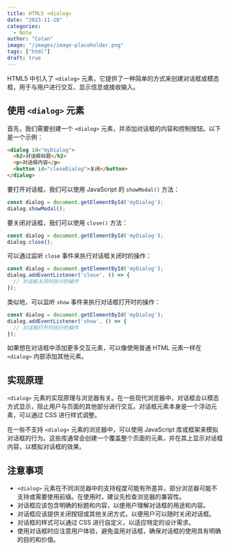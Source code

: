 ```yaml
---
title: HTML5 <dialog>
date: "2023-11-28"
categories:
  - Note 
author: "Cotan"
image: "/images/image-placeholder.png"
tags: ["html"]
draft: true
---
```



HTML5 中引入了 `<dialog>` 元素，它提供了一种简单的方式来创建对话框或模态框，用于与用户进行交互、显示信息或接收输入。

## 使用 `<dialog>` 元素

首先，我们需要创建一个 `<dialog>` 元素，并添加对话框的内容和控制按钮。以下是一个示例：

```html
<dialog id="myDialog">
  <h2>对话框标题</h2>
  <p>对话框内容</p>
  <button id="closeDialog">关闭</button>
</dialog>
```

要打开对话框，我们可以使用 JavaScript 的 `showModal()` 方法：

```javascript
const dialog = document.getElementById('myDialog');
dialog.showModal();
```

要关闭对话框，我们可以使用 `close()` 方法：

```javascript
const dialog = document.getElementById('myDialog');
dialog.close();
```

可以通过监听 `close` 事件来执行对话框关闭时的操作：

```javascript
const dialog = document.getElementById('myDialog');
dialog.addEventListener('close', () => {
  // 对话框关闭时执行的操作
});
```

类似地，可以监听 `show` 事件来执行对话框打开时的操作：

```javascript
const dialog = document.getElementById('myDialog');
dialog.addEventListener('show', () => {
  // 对话框打开时执行的操作
});
```

如果想在对话框中添加更多交互元素，可以像使用普通 HTML 元素一样在 `<dialog>` 内部添加其他元素。

## 实现原理

`<dialog>` 元素的实现原理与浏览器有关。在一些现代浏览器中，对话框会以模态方式显示，阻止用户与页面的其他部分进行交互。对话框元素本身是一个浮动元素，可以通过 CSS 进行样式调整。

在一些不支持 `<dialog>` 元素的浏览器中，可以使用 JavaScript 库或框架来模拟对话框的行为。这些库通常会创建一个覆盖整个页面的元素，并在其上显示对话框内容，以模拟对话框的效果。

## 注意事项

- `<dialog>` 元素在不同浏览器中的支持程度可能有所差异，部分浏览器可能不支持或需要使用前缀。在使用时，建议先检查浏览器的兼容性。
- 对话框应该包含明确的标题和内容，以便用户理解对话框的用途和内容。
- 对话框应该提供关闭按钮或其他关闭方式，以便用户可以随时关闭对话框。
- 对话框的样式可以通过 CSS 进行自定义，以适应特定的设计需求。
- 使用对话框时应注意用户体验，避免滥用对话框，确保对话框的使用具有明确的目的和价值。
